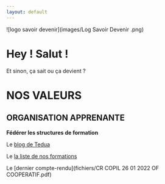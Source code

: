 ```yaml
---
layout: default
---
```


![logo savoir devenir](images/Log Savoir Devenir .png)


# Hey ! Salut !

Et sinon, ça sait ou ça devient ?

# NOS VALEURS 

## ORGANISATION APPRENANTE

**Fédérer les structures de formation**

Le [blog de Tedua](https://blog.association-tedua.fr/accueil/)




Le [la liste de nos formations](nos-formations)


Le [dernier compte-rendu](fichiers/CR COPIL 26 01 2022 OF COOPERATIF.pdf)

